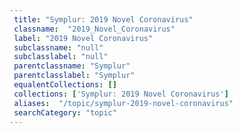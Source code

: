 ```yaml
--- 
 title: "Symplur: 2019 Novel Coronavirus" 
 classname:  "2019_Novel_Coronavirus" 
 label: "2019 Novel Coronavirus" 
 subclassname: "null" 
 subclasslabel: "null" 
 parentclassname: "Symplur" 
 parentclasslabel: "Symplur" 
 equalentCollections: [] 
 collections: ['Symplur: 2019 Novel Coronavirus']
 aliases:  "/topic/symplur-2019-novel-coronavirus"  
 searchCategory: "topic" 
---
```


